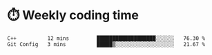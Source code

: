 
# :stopwatch: Weekly coding time 
<!--START_SECTION:waka-->
```text
C++          12 mins         ███████████████████░░░░░░   76.30 % 
Git Config   3 mins          █████▒░░░░░░░░░░░░░░░░░░░   21.67 % 
```
<!--END_SECTION:waka-->


<!-- <p> <img src="https://github-readme-stats.vercel.app/api?username=cozgerest&show_icons=true&hide_border=false" />  </p> -->

